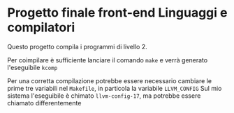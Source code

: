 # Progetto finale front-end Linguaggi e compilatori

Questo progetto compila i programmi di livello 2.

Per coimpilare è sufficiente lanciare il comando `make` e verrà generato l'eseguibile `kcomp`

Per una corretta compilazione potrebbe essere necessario cambiare le prime tre variabili nel `Makefile`, in particola la variabile `LLVM_CONFIG`
  Sul mio sistema l'eseguibile è chimato `llvm-config-17`, ma potrebbe essere chiamato differentemente
